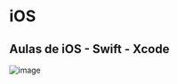# iOS
 
## Aulas de iOS - Swift - Xcode

![image](https://github.com/RitAmaral/SWiOS/assets/132366922/38f62b54-88a5-46a2-8116-6ef48d03a451)

